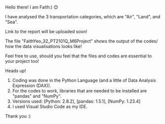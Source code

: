 Hello there! I am Faith:) 😊

I have analysed the 3 transportation categories, which are "Air", "Land", and "Sea".

Link to the report will be uploaded soon!

The file "FaithYeo_32_PT2101Q_M6Project" shows the output of the codes/ how the data visualisations looks like!

Feel free to use, should you feel that the files and codes are essential to your project too! 

Heads up! 
1. Coding was done in the Python Language (and a little of Data Analysis Expression (DAX)). 
2. For the codes to work, libraries that are needed to be installed are "pandas" and "NumPy".
3. Versions used: [Python: 2.8.2], [pandas: 1.5.1], [NumPy: 1.23.4]
4. I used Visual Studio Code as my IDE.

Thank you :)
